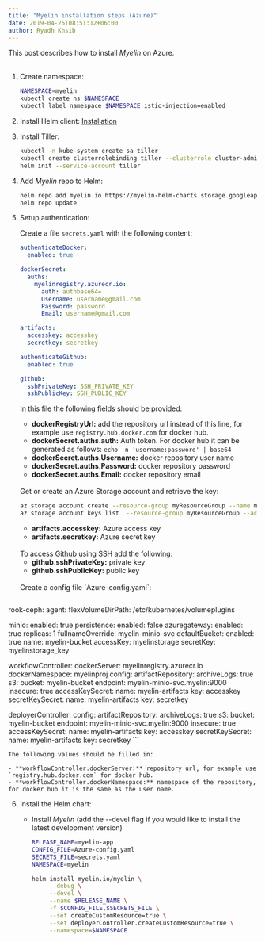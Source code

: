 ```yaml
---
title: "Myelin installation steps (Azure)"
date: 2019-04-25T08:51:12+06:00
author: Ryadh Khsib
---
```


This post describes how to install *Myelin* on Azure.
<br><br>

<!--more-->

1. Create namespace:

    ```bash
    NAMESPACE=myelin
    kubectl create ns $NAMESPACE
    kubectl label namespace $NAMESPACE istio-injection=enabled
    ```

2. Install Helm client: [Installation](https://github.com/helm/helm/blob/master/docs/install.md)

3. Install Tiller:

    ```bash
    kubectl -n kube-system create sa tiller
    kubectl create clusterrolebinding tiller --clusterrole cluster-admin --serviceaccount=kube-system:tiller
    helm init --service-account tiller
    ```

4. Add *Myelin* repo to Helm:

    ```bash
    helm repo add myelin.io https://myelin-helm-charts.storage.googleapis.com/
    helm repo update
    ```

5. Setup authentication:
    
    Create a file `secrets.yaml` with the following content:

    ```yaml
    authenticateDocker:
      enabled: true
    
    dockerSecret:
      auths:
        myelinregistry.azurecr.io:
          auth: authbase64=
          Username: username@gmail.com
          Password: password
          Email: username@gmail.com
    
    artifacts:
      accesskey: accesskey
      secretkey: secretkey
    
    authenticateGithub:
      enabled: true
    
    github:
      sshPrivateKey: SSH_PRIVATE_KEY
      sshPublicKey: SSH_PUBLIC_KEY
    ```

    In this file the following fields should be provided:
    
    - **dockerRegistryUrl:** add the repository url instead of this line, for example use `registry.hub.docker.com` for docker hub.
    - **dockerSecret.auths.auth:** Auth token. For docker hub it can be generated as follows: `echo -n 'username:password' | base64`
    - **dockerSecret.auths.Username:** docker repository user name
    - **dockerSecret.auths.Password:** docker repository password
    - **dockerSecret.auths.Email:** docker repository email
   
    <br/>
    Get or create an Azure Storage account and retrieve the key:
    
     ```bash
    az storage account create --resource-group myResourceGroup --name myelinstorage --sku Standard_LRS
    az storage account keys list  --resource-group myResourceGroup --account-name myelinstorage
    ```
    - **artifacts.accesskey:** Azure access key
    - **artifacts.secretkey:** Azure secret key
    
    <br/>
    To access Github using SSH add the following:
    
    - **github.sshPrivateKey:** private key
    - **github.sshPublicKey:** public key
    
    <br/>
    Create a config file `Azure-config.yaml`:
        
    ```yaml
 rook-ceph:
   agent:
     flexVolumeDirPath: /etc/kubernetes/volumeplugins
 
 minio:
   enabled: true
   persistence:
     enabled: false
   azuregateway:
     enabled: true
     replicas: 1
   fullnameOverride: myelin-minio-svc
   defaultBucket:
     enabled: true
     name: myelin-bucket
   accessKey: myelinstorage
   secretKey: myelinstorage_key
 
 workflowController:
   dockerServer: myelinregistry.azurecr.io
   dockerNamespace: myelinproj
   config:
     artifactRepository:
       archiveLogs: true
       s3:
         bucket: myelin-bucket
         endpoint: myelin-minio-svc.myelin:9000
         insecure: true
         accessKeySecret:
           name: myelin-artifacts
           key: accesskey
         secretKeySecret:
           name: myelin-artifacts
           key: secretkey
 
 deployerController:
   config:
     artifactRepository:
       archiveLogs: true
       s3:
         bucket: myelin-bucket
         endpoint: myelin-minio-svc.myelin:9000
         insecure: true
         accessKeySecret:
           name: myelin-artifacts
           key: accesskey
         secretKeySecret:
           name: myelin-artifacts
           key: secretkey
    ```
    
    The following values should be filled in:
    
    - **workflowController.dockerServer:** repository url, for example use `registry.hub.docker.com` for docker hub.
    - **workflowController.dockerNamespace:** namespace of the repository, for docker hub it is the same as the user name.

6. Install the Helm chart:

    - Install *Myelin* (add the --devel flag if you would like to install the latest development version)

        ```bash
        RELEASE_NAME=myelin-app
        CONFIG_FILE=Azure-config.yaml
        SECRETS_FILE=secrets.yaml
        NAMESPACE=myelin
        
        helm install myelin.io/myelin \
             --debug \
             --devel \
             --name $RELEASE_NAME \
             -f $CONFIG_FILE,$SECRETS_FILE \
             --set createCustomResource=true \
             --set deployerController.createCustomResource=true \
             --namespace=$NAMESPACE
        ```
